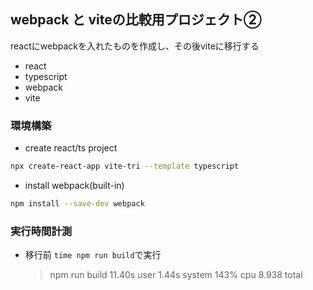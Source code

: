 ## webpack と viteの比較用プロジェクト②
reactにwebpackを入れたものを作成し、その後viteに移行する
- react
- typescript
- webpack
- vite

### 環境構築
- create react/ts project
```sh
npx create-react-app vite-tri --template typescript
```

- install webpack(built-in)
```sh
npm install --save-dev webpack
```

### 実行時間計測
- 移行前
  `time npm run build`で実行
  > npm run build  11.40s user 1.44s system 143% cpu 8.938 total
